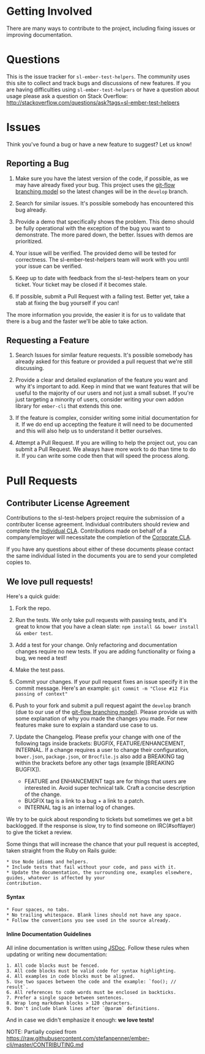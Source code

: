 # Getting Involved

There are many ways to contribute to the project, including fixing issues or improving documentation.

# Questions

This is the issue tracker for `sl-ember-test-helpers`. The community uses this site to collect and track bugs and discussions of new features. If you are having difficulties using `sl-ember-test-helpers` or have a question about usage please ask a question on Stack Overflow: http://stackoverflow.com/questions/ask?tags=sl-ember-test-helpers

# Issues

Think you've found a bug or have a new feature to suggest? Let us know!

## Reporting a Bug

1. Make sure you have the latest version of the code, if possible, as we may have already fixed your bug.  This project uses the [git-flow branching model](https://github.com/nvie/gitflow) so the latest changes will be in the `develop` branch.

2. Search for similar issues. It's possible somebody has encountered this bug already.

3. Provide a demo that specifically shows the problem. This demo should be fully operational with the exception of the bug you want to demonstrate. The more pared down, the better. Issues with demos are prioritized.

4. Your issue will be verified. The provided demo will be tested for correctness. The sl-ember-test-helpers team will work with you until your issue can be verified.

5. Keep up to date with feedback from the sl-test-helpers team on your ticket. Your ticket may be closed if it becomes
stale.

6. If possible, submit a Pull Request with a failing test. Better yet, take a stab at fixing the bug yourself if you can!

The more information you provide, the easier it is for us to validate that there is a bug and the faster we'll be able to take action.

## Requesting a Feature

1. Search Issues for similar feature requests. It's possible somebody has already asked for this feature or provided a pull request that we're still discussing.

2. Provide a clear and detailed explanation of the feature you want and why it's important to add. Keep in mind that we want features that will be useful to the majority of our users and not just a small subset. If you're just targeting a minority of users, consider writing your own addon library for `ember-cli` that extends this one.

3. If the feature is complex, consider writing some initial documentation for it. If we do end up accepting the feature it will need to be documented and this will also help us to understand it better ourselves.

4. Attempt a Pull Request. If you are willing to help the project out, you can submit a Pull Request. We always have more work to do than time to do it. If you can write some code then that will speed the process along.

# Pull Requests

## Contributer License Agreement
Contributions to the sl-test-helpers project require the submission of a contributer license agreement. Individual contributers should review and complete the [Individual CLA](CLA-INDIVIDUAL.md). Contributions made on behalf of a company/employer will necessitate the completion of the [Corporate CLA](CLA-CORPORATE.md).

If you have any questions about either of these documents please contact the same individual listed in the documents you are to send your completed copies to.

## We love pull requests!
Here's a quick guide:

1. Fork the repo.

2. Run the tests. We only take pull requests with passing tests, and it's great to know that you have a clean slate: `npm install && bower install && ember test`.

3. Add a test for your change. Only refactoring and documentation changes require no new tests. If you are adding functionality or fixing a bug, we need a test!

4. Make the test pass.

5. Commit your changes. If your pull request fixes an issue specify it in the commit message. Here's an example: `git commit -m "Close #12 Fix passing of context"`

6. Push to your fork and submit a pull request againt the `develop` branch (due to our use of the [git-flow branching model](https://github.com/nvie/gitflow)). Please provide us with some explanation of why you made the changes you made. For new features make sure to explain a standard use case to us.

7. Update the Changelog. Please prefix your change with one of the following tags inside brackets: BUGFIX, FEATURE/ENHANCEMENT, INTERNAL. If a change requires a user to change their configuration, `bower.json`, `package.json`, or `Brocfile.js` also add a BREAKING tag within the brackets before any other tags (example [BREAKING BUGFIX]).

    - FEATURE and ENHANCEMENT tags are for things that users are interested in. Avoid super technical talk. Craft a
    concise description of the change.
    - BUGFIX tag is a link to a bug + a link to a patch.
    - INTERNAL tag is an internal log of changes.

We try to be quick about responding to tickets but sometimes we get a bit backlogged.  If the response is slow, try to find someone on IRC(#softlayer) to give the ticket a review.

Some things that will increase the chance that your pull request is accepted, taken straight from the Ruby on Rails guide:

    * Use Node idioms and helpers.
    * Include tests that fail without your code, and pass with it.
    * Update the documentation, the surrounding one, examples elsewhere, guides, whatever is affected by your
    contribution.

#### Syntax ####

    * Four spaces, no tabs.
    * No trailing whitespace. Blank lines should not have any space.
    * Follow the conventions you see used in the source already.

#### Inline Documentation Guidelines ####

All inline documentation is written using [JSDoc](http://usejsdoc.org/). Follow these rules when updating or writing
new documentation:

    1. All code blocks must be fenced.
    3. All code blocks must be valid code for syntax highlighting.
    4. All examples in code blocks must be aligned.
    5. Use two spaces between the code and the example: `foo(); // result`.
    6. All references to code words must be enclosed in backticks.
    7. Prefer a single space between sentences.
    8. Wrap long markdown blocks > 120 characters.
    9. Don't include blank lines after `@param` definitions.


And in case we didn't emphasize it enough: **we love tests!**

NOTE: Partially copied from https://raw.githubusercontent.com/stefanpenner/ember-cli/master/CONTRIBUTING.md